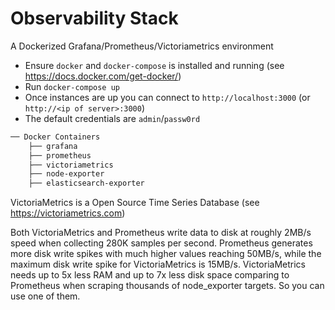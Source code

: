 # Observability Stack
A Dockerized Grafana/Prometheus/Victoriametrics environment

- Ensure `docker` and `docker-compose` is installed and running (see https://docs.docker.com/get-docker/)
- Run `docker-compose up`
- Once instances are up you can connect to `http://localhost:3000` (or `http://<ip of server>:3000`)
- The default credentials are `admin`/`passw0rd`

``` sh
── Docker Containers
    ├── grafana
    ├── prometheus
    ├── victoriametrics
    ├── node-exporter
    ├── elasticsearch-exporter

```

VictoriaMetrics is a Open Source Time Series Database (see https://victoriametrics.com)

Both VictoriaMetrics and Prometheus write data to disk at roughly 2MB/s speed when collecting 280K samples per second. Prometheus generates more disk write spikes with much higher values reaching 50MB/s, while the maximum disk write spike for VictoriaMetrics is 15MB/s. VictoriaMetrics needs up to 5x less RAM and up to 7x less disk space comparing to Prometheus when scraping thousands of node_exporter targets. So you can use one of them. 